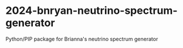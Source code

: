# 2024-bnryan-neutrino-spectrum-generator
Python/PIP package for Brianna's neutrino spectrum generator
